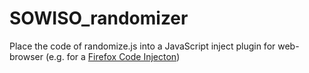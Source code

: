 # SOWISO_randomizer

Place the code of randomize.js into a JavaScript inject plugin for web-browser (e.g. 
for a [Firefox Code Injecton](https://addons.mozilla.org/nl/firefox/addon/codeinjector/))

